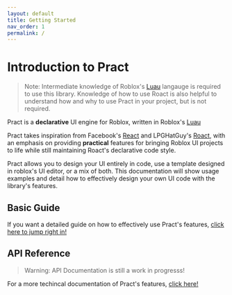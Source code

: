 ```yaml
---
layout: default
title: Getting Started
nav_order: 1
permalink: /
---
```


# Introduction to Pract

> Note: Intermediate knowledge of Roblox's [Luau](https://luau-lang.org/) langauge is required to use this library. Knowledge of how to use Roact is also helpful to understand how and why to use Pract in your project, but is not required.

Pract is a **declarative** UI engine for Roblox, written in Roblox's [Luau](https://luau-lang.org/)

Pract takes inspiration from Facebook's [React](https://reactjs.org/) and LPGHatGuy's [Roact](https://github.com/Roblox/roact), with an emphasis on providing **practical** features for bringing Roblox UI projects to life while still maintaining Roact's declarative code style.

Pract allows you to design your UI entirely in code, use a template designed in roblox's UI editor, or a mix of both. This documentation will show usage examples and detail how to effectively design your own UI code with the library's features.

## Basic Guide 

If you want a detailed guide on how to effectively use Pract's features, [click here to jump right in!](installation)

## API Reference

> Warning: API Documentation is still a work in progresss!

For a more techincal documentation of Pract's features, [click here!](api)